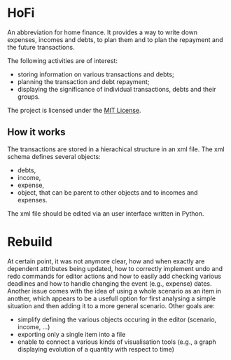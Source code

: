 # HoFi

An abbreviation for home finance. It provides a way to write down expenses, incomes and debts, to plan them and to plan the repayment and the future transactions.

The following activities are of interest:

- storing information on various transactions and debts;
- planning the transaction and debt repayment;
- displaying the significance of individual transactions, debts and their groups.

The project is licensed under the [MIT License](https://opensource.org/license/mit/).

## How it works

The transactions are stored in a hierachical structure in an xml file. The xml schema defines several objects:

- debts,
- income,
- expense,
- object, that can be parent to other objects and to incomes and expenses.

The xml file should be edited via an user interface written in Python.

# Rebuild

At certain point, it was not anymore clear, how and when exactly are dependent attributes being updated, how to correctly implement undo and redo commands for editor actions and how to easily add checking various deadlines and how to handle changing the event (e.g., expense) dates. Another issue comes with the idea of using a whole scenario as an item in another, which appears to be a usefull option for first analysing a simple situation and then adding it to a more general scenario.
Other goals are:

- simplify defining the various objects occuring in the editor (scenario, income, ...)
- exporting only a single item into a file
- enable to connect a various kinds of visualisation tools (e.g., a graph displaying evolution of a quantity with respect to time)
